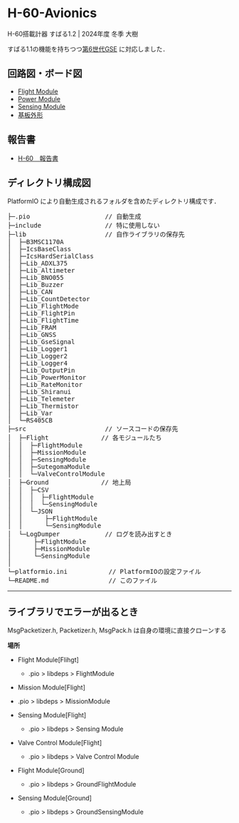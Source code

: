 # H-60-Avionics
H-60搭載計器 すばる1.2 | 2024年度 冬季 大樹

すばる1.1の機能を持ちつつ[第6世代GSE](https://github.com/tokai-student-rocket-project/Gen6-GSE-Elec) に対応しました．


## 回路図・ボード図

- [Flight Module](https://github.com/tokai-student-rocket-project/H-60-Avionics/tree/main/KiCad/FlightModule)
- [Power Module](https://github.com/tokai-student-rocket-project/H-60-Avionics/tree/main/KiCad/PowerModule)
- [Sensing Module](https://github.com/tokai-student-rocket-project/H-60-Avionics/tree/main/KiCad/SensingModule)
- [基板外形](https://github.com/tokai-student-rocket-project/H-60-Avionics/tree/main/KiCad/StandardModuleBoardShape)


## 報告書
- [H-60　報告書](https://github.com/tokai-student-rocket-project/H-60-Avionics/blob/main/Analysis/H-60_%E5%A0%B1%E5%91%8A%E6%9B%B8.pdf)


## ディレクトリ構成図

PlatformIO により自動生成されるフォルダを含めたディレクトリ構成です．

<pre>
├─.pio                    // 自動生成
├─include                 // 特に使用しない
├─lib                     // 自作ライブラリの保存先
│  ├─B3MSC1170A
│  ├─IcsBaseClass
│  ├─IcsHardSerialClass
│  ├─Lib_ADXL375
│  ├─Lib_Altimeter
│  ├─Lib_BNO055
│  ├─Lib_Buzzer
│  ├─Lib_CAN
│  ├─Lib_CountDetector
│  ├─Lib_FlightMode
│  ├─Lib_FlightPin
│  ├─Lib_FlightTime
│  ├─Lib_FRAM
│  ├─Lib_GNSS
│  ├─Lib_GseSignal
│  ├─Lib_Logger1
│  ├─Lib_Logger2
│  ├─Lib_Logger4
│  ├─Lib_OutputPin
│  ├─Lib_PowerMonitor
│  ├─Lib_RateMonitor
│  ├─Lib_Shiranui
│  ├─Lib_Telemeter
│  ├─Lib_Thermistor
│  ├─Lib_Var
│  └─RS405CB
├─src                     // ソースコードの保存先
│  ├─Flight              // 各モジュールたち
│  │  ├─FlightModule
│  │  ├─MissionModule
│  │  ├─SensingModule
│  │  ├─SutegomaModule
│  │  └─ValveControlModule
│  ├─Ground              // 地上局
│  │  ├─CSV
│  │  │  ├─FlightModule
│  │  │  └─SensingModule
│  │  └─JSON
│  │      ├─FlightModule
│  │      └─SensingModule
│  └─LogDumper            // ログを読み出すとき
│      ├─FlightModule
│      ├─MissionModule
│      └─SensingModule
│
└─platformio.ini           // PlatformIOの設定ファイル
└─README.md                // このファイル
</pre>

---


## ライブラリでエラーが出るとき

MsgPacketizer.h, Packetizer.h, MsgPack.h は自身の環境に直接クローンする

**場所**

- Flight Module[Flihgt]

  - .pio > libdeps > FlightModule

- Mission Module[Flight]

 - .pio > libdeps > MissionModule

- Sensing Module[Flight]

  - .pio > libdeps > Sensing Module

- Valve Control Module[Flight]

  - .pio > libdeps > Valve Control Module

- Flight Module[Ground]

  - .pio > libdeps > GroundFlightModule

- Sensing Module[Ground]

  - .pio > libdeps > GroundSensingModule
